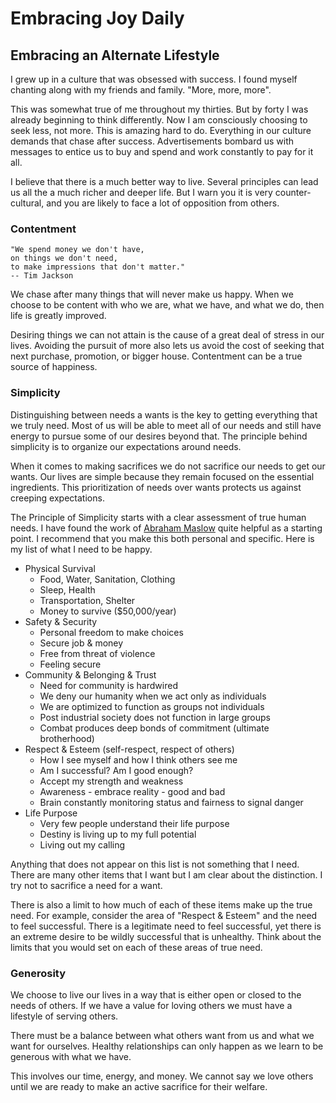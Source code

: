 # Embracing Joy Daily

## Embracing an Alternate Lifestyle

I grew up in a culture that was obsessed with success.  I found myself chanting
along with my friends and family. "More, more, more".

This was somewhat true of me throughout my thirties.  But by forty I was already
beginning to think differently.  Now I am consciously choosing to seek less, not 
more.  This is amazing hard to do.  Everything in our culture demands that chase
after success.  Advertisements bombard us with messages to entice us to buy and
spend and work constantly to pay for it all.

I believe that there is a much better way to live.  Several principles can lead
us all the a much richer and deeper life. But I warn you it is very 
counter-cultural, and you are likely to face a lot of opposition from others.


### Contentment


    "We spend money we don't have, 
    on things we don't need, 
    to make impressions that don't matter." 
    -- Tim Jackson

We chase after many things that will never make us happy.  When we choose to be
content with who we are, what we have, and what we do, then life is greatly
improved.

Desiring things we can not attain is the cause of a great deal of stress in our
lives.   Avoiding the pursuit of more also lets us avoid the cost of seeking
that next purchase, promotion, or bigger house. Contentment can be a true source
of happiness.


### Simplicity

Distinguishing between needs a wants is the key to getting everything that we
truly need.  Most of us will be able to meet all of our needs and still have
energy to pursue some of our desires beyond that. The principle behind
simplicity is to organize our expectations around needs.

When it comes to making sacrifices we do not sacrifice our needs to get our
wants.  Our lives are simple because they remain focused on the essential
ingredients.  This prioritization of needs over wants protects us against
creeping expectations.

The Principle of Simplicity starts with a clear assessment of true human needs.
I have found the work of 
[Abraham Maslow](https://en.wikipedia.org/wiki/Abraham_Maslow) 
quite helpful as a starting point.  I
recommend that you make this both personal and specific.  Here is my list
of what I need to be happy.

* Physical Survival
    - Food, Water, Sanitation, Clothing
    - Sleep, Health
    - Transportation, Shelter
    - Money to survive ($50,000/year)
* Safety & Security
    - Personal freedom to make choices
    - Secure job & money
    - Free from threat of violence
    - Feeling secure
* Community & Belonging & Trust
    - Need for community is hardwired
    - We deny our humanity when we act only as individuals
    - We are optimized to function as groups not individuals
    - Post industrial society does not function in large groups
    - Combat produces deep bonds of commitment (ultimate brotherhood)
* Respect & Esteem (self-respect, respect of others)
    - How I see myself and how I think others see me
    - Am I successful? Am I good enough?
    - Accept my strength and weakness
    - Awareness - embrace reality - good and bad
    - Brain constantly monitoring status and fairness to signal danger
* Life Purpose
    - Very few people understand their life purpose
    - Destiny is living up to my full potential
    - Living out my calling

Anything that does not appear on this list is not something that I need.  
There are many other items that I want but I am clear about the distinction.
I try not to sacrifice a need for a want.

There is also a limit to how much of each of these items make up the true need.
For example, consider the area of "Respect & Esteem" and the need to feel 
successful.  There is a legitimate need to feel successful, yet there is an 
extreme desire to be wildly successful that is unhealthy. Think about the limits
that you would set on each of these areas of true need.

### Generosity

We choose to live our lives in a way that is either open or closed to the needs
of others.  If we have a value for loving others we must have a lifestyle of
serving others.

There must be a balance between what others want from us and what we want for
ourselves.   Healthy relationships can only happen as we learn to be generous
with what we have.

This involves our time, energy, and money.  We cannot say we love others until
we are ready to make an active sacrifice for their welfare.


